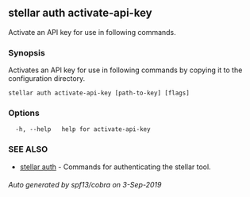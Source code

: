 ## stellar auth activate-api-key

Activate an API key for use in following commands.

### Synopsis

Activates an API key for use in following commands by copying it to the
configuration directory.

```
stellar auth activate-api-key [path-to-key] [flags]
```

### Options

```
  -h, --help   help for activate-api-key
```

### SEE ALSO

* [stellar auth](stellar_auth.md)	 - Commands for authenticating the stellar tool.

###### Auto generated by spf13/cobra on 3-Sep-2019
